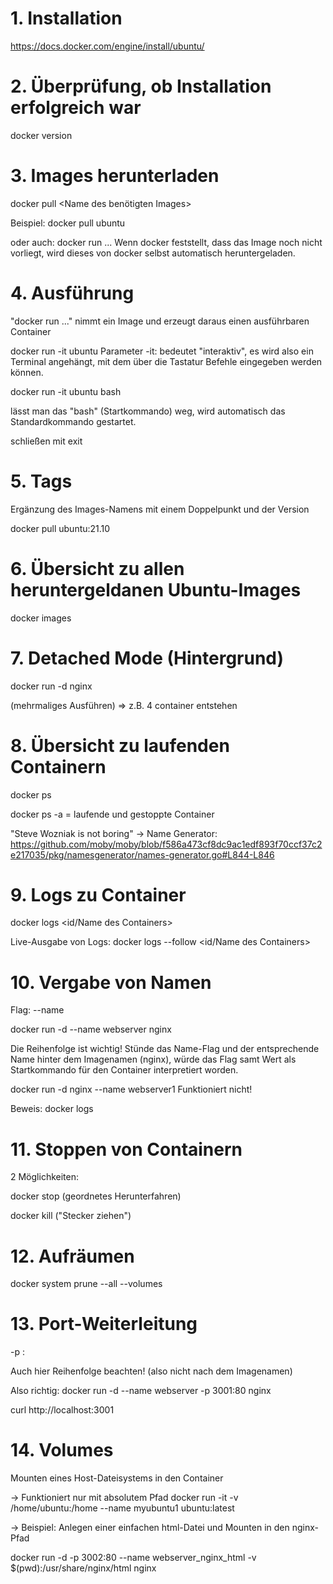 # 1. Installation
https://docs.docker.com/engine/install/ubuntu/

# 2. Überprüfung, ob Installation erfolgreich war

docker version


# 3. Images herunterladen

docker pull <Name des benötigten Images>

Beispiel: docker pull ubuntu 

oder auch: docker run ... 
Wenn docker feststellt, dass das Image noch nicht vorliegt, wird dieses von docker selbst automatisch heruntergeladen.


# 4. Ausführung

"docker run ..." nimmt ein Image und erzeugt daraus einen ausführbaren Container

docker run -it ubuntu
Parameter -it: bedeutet "interaktiv", es wird also ein Terminal angehängt, mit dem über die Tastatur Befehle eingegeben werden können.

docker run -it ubuntu bash 

lässt man das "bash" (Startkommando) weg, wird automatisch das Standardkommando gestartet.

schließen mit exit


# 5. Tags

Ergänzung des Images-Namens mit einem Doppelpunkt und der Version

docker pull ubuntu:21.10


# 6. Übersicht zu allen heruntergeldanen Ubuntu-Images

docker images


# 7. Detached Mode (Hintergrund)

docker run -d nginx

(mehrmaliges Ausführen) => z.B. 4 container entstehen


# 8. Übersicht zu laufenden Containern

docker ps

docker ps -a = laufende und gestoppte Container

"Steve Wozniak is not boring" 
-> Name Generator: https://github.com/moby/moby/blob/f586a473cf8dc9ac1edf893f70ccf37c2e217035/pkg/namesgenerator/names-generator.go#L844-L846


# 9. Logs zu Container

docker logs <id/Name des Containers>

Live-Ausgabe von Logs:
docker logs --follow <id/Name des Containers>


# 10. Vergabe von Namen

Flag: --name

docker run -d --name webserver nginx

Die Reihenfolge ist wichtig! Stünde das Name-Flag und der entsprechende Name hinter dem Imagenamen (nginx), würde das Flag 
samt Wert als Startkommando für den Container interpretiert worden.

docker run -d nginx --name webserver1
Funktioniert nicht!

Beweis: docker logs <container-ID>


# 11. Stoppen von Containern

2 Möglichkeiten:

docker stop <id> (geordnetes Herunterfahren)

docker kill <id> ("Stecker ziehen")


# 12. Aufräumen

docker system prune --all --volumes


# 13. Port-Weiterleitung

-p <port des Host-Systems>:<port des Containers>

Auch hier Reihenfolge beachten! (also nicht nach dem Imagenamen)

Also richtig:
docker run -d --name webserver -p 3001:80 nginx

curl http://localhost:3001


# 14. Volumes

Mounten eines Host-Dateisystems in den Container

-> Funktioniert nur mit absolutem Pfad
docker run -it -v /home/ubuntu:/home --name myubuntu1 ubuntu:latest


-> Beispiel: Anlegen einer einfachen html-Datei und Mounten in den nginx-Pfad

docker run -d -p 3002:80 --name webserver_nginx_html -v $(pwd):/usr/share/nginx/html nginx








